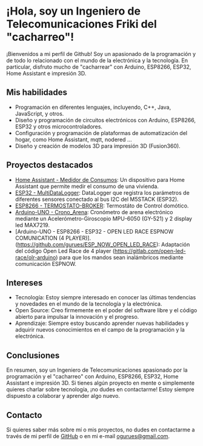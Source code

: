 # ¡Hola, soy un Ingeniero de Telecomunicaciones Friki del "cacharreo"!

¡Bienvenidos a mi perfil de Github! Soy un apasionado de la programación y de todo lo relacionado con el mundo de la electrónica y la tecnología. En particular, disfruto mucho de "cacharrear" con Arduino, ESP8266, ESP32, Home Assistant e impresión 3D.

## Mis habilidades

- Programación en diferentes lenguajes, incluyendo, C++, Java, JavaScript, y otros.
- Diseño y programación de circuitos electrónicos con Arduino, ESP8266, ESP32 y otros microcontroladores.
- Configuración y programación de plataformas de automatización del hogar, como Home Assistant, mqtt, nodered ...
- Diseño y creación de modelos 3D para impresión 3D (Fusion360).

## Proyectos destacados

- [Home Assistant - Medidor de Consumos](https://github.com/gurues/PowerMeterDIY): Un dispositivo para Home Assistant que permite medir el consumo de una vivienda.
- [ESP32 - MultiDataLogger](https://github.com/gurues/MultiDataLogger): DataLogger que registra los parámetros de diferentes sensores conectado al bus I2C del M5STACK (ESP32).
- [ESP8266 - TERMOSTATO-BROKER](https://github.com/gurues/Termostato-Broker-Blynk_IOT): Termostáto de Control domótico.
- [Arduino-UNO - Crono_Arena](https://github.com/gurues/Crono_Arena): Cronómetro de arena electrónico mediante un Acelerómetro-Giroscopio MPU-6050 (GY-521) y 2 display led MAX7219.
- [Arduino-UNO - ESP8266 - ESP32 - OPEN LED RACE ESPNOW COMUNICATION (4 PLAYER)].(https://github.com/gurues/ESP_NOW_OPEN_LED_RACE): Adaptación del código Open Led Race de 4 player (https://gitlab.com/open-led-race/olr-arduino) para que los mandos sean inalámbricos mediante comunicación ESPNOW.

## Intereses

- Tecnología: Estoy siempre interesado en conocer las últimas tendencias y novedades en el mundo de la tecnología y la electrónica.
- Open Source: Creo firmemente en el poder del software libre y el código abierto para impulsar la innovación y el progreso.
- Aprendizaje: Siempre estoy buscando aprender nuevas habilidades y adquirir nuevos conocimientos en el campo de la programación y la electrónica.

## Conclusiones

En resumen, soy un Ingeniero de Telecomunicaciones apasionado por la programación y el "cacharreo" con Arduino, ESP8266, ESP32, Home Assistant e impresión 3D. Si tienes algún proyecto en mente o simplemente quieres charlar sobre tecnología, ¡no dudes en contactarme! Estoy siempre dispuesto a colaborar y aprender algo nuevo.

## Contacto

Si quieres saber más sobre mí o mis proyectos, no dudes en contactarme a través de mi perfil de [GitHub](https://github.com/gurues) o en mi e-mail ogurues@gmail.com.
<!--
**gurues/gurues** is a ✨ _special_ ✨ repository because its `README.md` (this file) appears on your GitHub profile.

Here are some ideas to get you started:

- 🔭 I’m currently working on ...
- 🌱 I’m currently learning ...
- 👯 I’m looking to collaborate on ...
- 🤔 I’m looking for help with ...
- 💬 Ask me about ...
- 📫 How to reach me: ...
- 😄 Pronouns: ...
- ⚡ Fun fact: ...
-->
